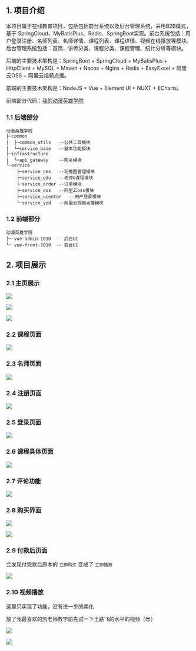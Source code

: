## 1.  项目介绍

本项目属于在线教育项目，包括包括前台系统以及后台管理系统，采用B2B模式，基于 SpringCloud、MyBatisPlus、Redis、SpringBoot实现。前台系统包括：用户登录注册、名师列表、名师详情、课程列表、课程详情、视频在线播放等模块。后台管理系统包括：首页、讲师分类、课程分类、课程管理、统计分析等模块。

后端的主要技术架构是：SpringBoot + SpringCloud + MyBatisPlus + HttpClient + MySQL + Maven + Nacos + Nginx + Redis + EasyExcel + 阿里云OSS + 阿里云视频点播。

前端的主要技术架构是：NodeJS + Vue + Element UI + NUXT + ECharts。

前端部分代码：<a href="https://github.com/SoulChay/Education-Onlien-Front">我的动漫英雄学院<a/>

### 1.1 后端部分

```
动漫英雄学院
├─common
│  ├─common_utils	--公共工具模块
│  └─service_base	--基本功能模块
├─infrastructure
│  └─api_gateway	--网关模块
└─service
    ├─service_cms	--轮播图管理模块
    ├─service_edu	--老师&课程模块
    ├─service_order	--订单模块
    ├─service_oss	--阿里云oss模块
    ├─service_ucenter	--用户登录模块
    └─service_vod	--阿里云视频点播模块
```

### 1.2 前端部分

````
动漫英雄学院
├─ vue-admin-1010  -- 后台UI
└─ vue-front-1010  -- 前台UI
````

## 2. 项目展示

### 2.1 主页展示

<img src="http://fastly.jsdelivr.net/gh/SoulChay/figureBed/depository/EducationOnline/1.png"></img>



<img src="http://fastly.jsdelivr.net/gh/SoulChay/figureBed/depository/EducationOnline/2.png"></img>



<img src="http://fastly.jsdelivr.net/gh/SoulChay/figureBed/depository/EducationOnline/3.png"></img>

### 2.2 课程页面

<img src="http://fastly.jsdelivr.net/gh/SoulChay/figureBed/depository/EducationOnline/4.png"></img>

### 2.3 名师页面

<img src="http://fastly.jsdelivr.net/gh/SoulChay/figureBed/depository/EducationOnline/5.png"></img>

### 2.4 注册页面

<img src="http://fastly.jsdelivr.net/gh/SoulChay/figureBed/depository/EducationOnline/6.png"></img>

### 2.5 登录页面

<img src="http://fastly.jsdelivr.net/gh/SoulChay/figureBed/depository/EducationOnline/7.png"></img>

### 2.6 课程具体页面

<img src="http://fastly.jsdelivr.net/gh/SoulChay/figureBed/depository/EducationOnline/8.png"></img>

### 2.7 评论功能

<img src="http://fastly.jsdelivr.net/gh/SoulChay/figureBed/depository/EducationOnline/9.png"></img>

### 2.8 购买界面

<img src="http://fastly.jsdelivr.net/gh/SoulChay/figureBed/depository/EducationOnline/10.png"></img>



<img src="http://fastly.jsdelivr.net/gh/SoulChay/figureBed/depository/EducationOnline/11.png"></img>

### 2.9 付款后页面

会发现付完款后原本的 `立即购买` 变成了 `立即播放`

<img src="http://fastly.jsdelivr.net/gh/SoulChay/figureBed/depository/EducationOnline/12.png"></img>

### 2.10 视频播放

这里只实现了功能，没有进一步的美化

放了我最喜欢的凯老师教学前先试一下王路飞的水平的视频（😎）

<img src="http://fastly.jsdelivr.net/gh/SoulChay/figureBed/depository/EducationOnline/13.png"></img>


<img src="http://fastly.jsdelivr.net/gh/SoulChay/figureBed/depository/EducationOnline/14.png"></img>
